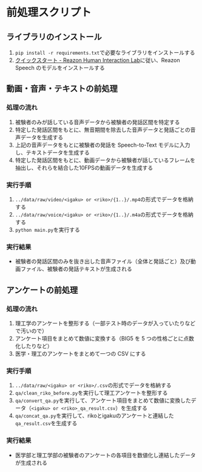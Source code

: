 # 前処理スクリプト

## ライブラリのインストール

1. `pip install -r requirements.txt`で必要なライブラリをインストールする
2. [クイックスタート - Reazon Human Interaction Lab](https://research.reazon.jp/projects/ReazonSpeech/quickstart.html)に従い、Reazon Speech のモデルをインストールする

## 動画・音声・テキストの前処理

### 処理の流れ

1. 被験者のみが話している音声データから被験者の発話区間を特定する
2. 特定した発話区間をもとに、無音期間を除去した音声データと発話ごとの音声データを生成する
3. 上記の音声データをもとに被験者の発話を Speech-to-Text モデルに入力し、テキストデータを生成する
4. 特定した発話区間をもとに、動画データから被験者が話しているフレームを抽出し、それらを結合した10FPSの動画データを生成する

### 実行手順

1. `../data/raw/video/<igaku> or <riko>/{1..}/.mp4`の形式でデータを格納する
2. `../data/raw/voice/<igaku> or <riko>/{1..}/.m4a`の形式でデータを格納する
3. `python main.py`を実行する

### 実行結果

- 被験者の発話区間のみを抜き出した音声ファイル（全体と発話ごと）及び動画ファイル、被験者の発話テキストが生成される

## アンケートの前処理

### 処理の流れ

1. 理工学のアンケートを整形する（一部テスト時のデータが入っていたりなどで汚いので）
2. アンケート項目をまとめて数値に変換する（BIG5 を 5 つの性格ごとに点数化したりなど）
3. 医学・理工のアンケートをまとめて一つの CSV にする

### 実行手順

1. `../data/raw/<igaku> or <riko>/.csv`の形式でデータを格納する
2. `qa/clean_riko_before.py`を実行して理工アンケートを整形する
3. `qa/convert_qa.py`を実行して、アンケート項目をまとめて数値に変換したデータ（`<igaku> or <riko>_qa_result.csv`）を生成する
4. `qa/concat_qa.py`を実行して、rikoとigakuのアンケートと連結した`qa_result.csv`を生成する

### 実行結果

- 医学部と理工学部の被験者のアンケートの各項目を数値化し連結したデータが生成される